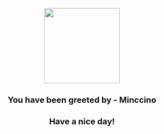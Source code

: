 <p align="center">
            <img src="https://raw.githubusercontent.com/PokeAPI/sprites/master/sprites/pokemon/572.png" width="150" height="150">
          </p>
          <h3 align="center">You have been greeted by - <b>Minccino</b></h3>
          <h3 align="center">Have a nice day!</h3>
        